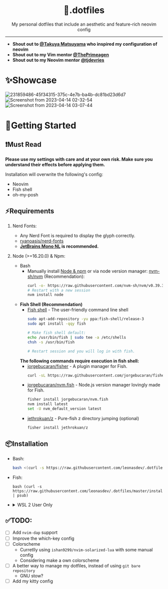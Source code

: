 <div align="center">
<h1>🔸.dotfiles</h1>
My personal dotfiles that include an aesthetic and feature-rich neovim config
</div>

---

- **Shout out to [@Takuya Matsuyama](https://github.com/craftzdog) who inspired my configuration of neovim**
- **Shout out to my Vim mentor [@ThePrimeagen](https://github.com/ThePrimeagen)**
- **Shout out to my Neovim mentor [@tjdevries](https://github.com/tjdevries)**

# ✨Showcase
![231859486-45f34315-375c-4e7b-ba4b-dc81bd23d6d7](https://user-images.githubusercontent.com/39915562/231862946-a4a039db-c578-43f7-a853-0510ccbc18b6.png)
![Screenshot from 2023-04-14 02-32-54](https://user-images.githubusercontent.com/39915562/231860282-b3aead77-8a03-4fe7-a9fd-6ab4d3c84977.png)
![Screenshot from 2023-04-14 03-07-44](https://user-images.githubusercontent.com/39915562/231859536-1a58c06b-00aa-4456-aa05-5b7f592c2861.png)

# 🚀Getting Started
## ❗Must Read
**Please use my settings with care and at your own risk. Make sure you understand their effects before applying them.**

Installation will overwrite the following's config:
- Neovim
- Fish shell
- oh-my-posh

## ⚡️Requirements
1. Nerd Fonts:
    - Any Nerd Font is required to display the glyph correctly.
    - [ryanoasis/nerd-fonts](https://github.com/ryanoasis/nerd-fonts)
    - **[JetBrains Mono NL](https://github.com/ryanoasis/nerd-fonts/tree/master/patched-fonts/JetBrainsMono/NoLigatures) is recommended.**

2. Node (>=16.20.0) & Npm:
    - Bash
      - Manually install [Node & npm](https://nodejs.org/) or via node version manager: [nvm-sh/nvm](https://github.com/nvm-sh/nvm) (Recommendation):
        ```bash
        curl -o- https://raw.githubusercontent.com/nvm-sh/nvm/v0.39.3/install.sh | bash
        # Restart with a new session
        nvm install node
        ```
    - **Fish Shell (Recommendation)**
      - [Fish shell](https://github.com/fish-shell/fish-shell) - The user-friendly command line shell
        ```bash
        sudo apt-add-repository -yu ppa:fish-shell/release-3
        sudo apt install -qqy fish

        # Make fish shell default:
        echo /usr/bin/fish | sudo tee -a /etc/shells
        chsh -s /usr/bin/fish

        # Restart session and you will log in with fish.
        ```
      **The following commands require execution in fish shell:**
      - [jorgebucaran/fisher](https://github.com/jorgebucaran/fisher) - A plugin manager for Fish.
        ```bash
        curl -sL https://raw.githubusercontent.com/jorgebucaran/fisher/main/functions/fisher.fish | source && fisher install jorgebucaran/fisher
        ```
      - [jorgebucaran/nvm.fish](https://github.com/jorgebucaran/nvm.fish) - Node.js version manager lovingly made for Fish.
        ```bash
        fisher install jorgebucaran/nvm.fish
        nvm install latest
        set -U nvm_default_version latest
        ```
      - [jethrokuan/z](https://github.com/jethrokuan/z) - Pure-fish z directory jumping (optional)
        ```bash
        fisher install jethrokuan/z
        ```

## 📦Installation
- Bash:
  ```bash
  bash <(curl -s https://raw.githubusercontent.com/leonasdev/.dotfiles/master/install.sh)
  ```
- Fish:
  ```fish
  bash (curl -s https://raw.githubusercontent.com/leonasdev/.dotfiles/master/install.sh | psub)
  ```

- <details><summary>WSL 2 User Only</summary>

  To use the Windows clipboard from within WSL, [`win32yank.exe`](https://github.com/equalsraf/win32yank) has to be on our `$PATH`. (e.g. `C:\Windows\System32\`)

</details>

## ✅TODO:
- [ ] Add `nvim-dap` support
- [ ] Improve the which-key config
- [ ] Colorscheme
  - Curretlly using `ishan9299/nvim-solarized-lua` with some manual config
  - Considering make a own colorscheme
- [ ] A better way to manage my dotfiles, instead of using `git bare repository`
  - GNU stow?
- [ ] Add my kitty config
